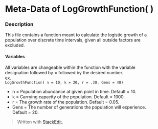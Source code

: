 # Meta-Data of LogGrowthFunction( )

### Description
This file contains a function meant to calculate the logistic growth of a population over discrete time intervals, given all outside factors are excluded.

#### Variables
All variables are changeable within the function with the variable designation followed by = followed by the desired number.  
ex.  
`LogGrowthFunction( n = 10, k = 20, r = .30, Gens = 40)`

 * n = Population abundance at given point in time. Default = 10.
 * k = Carrying capacity of the population. Default = 1000.
 * r = The growth rate of the population. Default = 0.05.
 * Gens = The number of generations the population will experience. Default = 20.


> Written with [StackEdit](https://stackedit.io/).